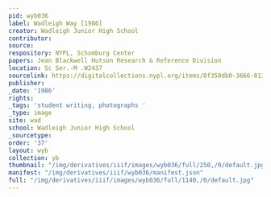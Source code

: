 ```yaml
---
pid: wyb036
label: Wadleigh Way [1986]
creator: Wadleigh Junior High School
contributor:
source:
respository: NYPL, Schomburg Center
papers: Jean Blackwell Hutson Research & Reference Division
location: Sc Ser.-M .W2437
sourcelink: https://digitalcollections.nypl.org/items/8f350db0-3666-0134-3b4b-00505686a51c
publisher:
_date: '1986'
rights:
_tags: 'student writing, photographs '
_type: image
site: wad
school: Wadleigh Junior High School
_sourcetype:
order: '37'
layout: wyb
collection: yb
thumbnail: "/img/derivatives/iiif/images/wyb036/full/250,/0/default.jpg"
manifest: "/img/derivatives/iiif/wyb036/manifest.json"
full: "/img/derivatives/iiif/images/wyb036/full/1140,/0/default.jpg"
---
```

